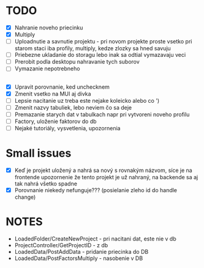 # TODO

- [x] Nahranie noveho priecinku
- [x] Multiply
- [ ] Uploadnutie a savnutie projektu - pri novom projekte proste vsetko pri starom staci iba profily, multiply, kedze zlozky sa hned savuju
- [ ] Priebezne ukladanie do storagu lebo inak sa odtial vymazavaju veci
- [ ] Prerobit podla desktopu nahravanie tych suborov
- [ ] Vymazanie nepotrebneho

##

- [x] Upravit porovnanie, ked unchecknem
- [x] Zmenit vsetko na MUI aj divka
- [ ] Lepsie nacitanie uz treba este nejake koleicko alebo co ')
- [ ] Zmenit nazvy tabuliek, lebo neviem čo sa deje
- [ ] Premazanie starych dat v tabulkach napr pri vytvoreni noveho profilu
- [ ] Factory, uloženie faktorov do db
- [ ] Nejaké tutoriály, vysvetlenia, upozornenia

# Small issues

- [x] Keď je projekt uložený a nahrá sa nový s rovnakým názvom, síce je na frontende upozornenie že tento projekt je už nahraný, na backende sa aj tak nahrá všetko spadne
- [x] Porovnanie niekedy nefunguje??? (posielanie zleho id do handle change)

# NOTES

- LoadedFolder/CreateNewProject - pri nacitani dat, este nie v db
- ProjectController/GetProjectID - z db
- LoadedData/PostAddData - pridanie priecinka do DB
- LoadedData/PostFactorsMultiply - nasobenie v DB
